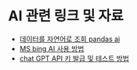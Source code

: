 # AI 관련 링크 및 자료


* [데이터를 자연어로 조회 pandas ai](https://dodonam.tistory.com/429)
* [MS bing AI 사용 방법](https://blackb1rd.tistory.com/241)
* [chat GPT API 키 발급 및 테스트 방법](https://jeeu147.tistory.com/149)

